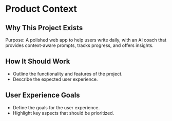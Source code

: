 # Product Context

## Why This Project Exists

Purpose: A polished web app to help users write daily, with an AI coach that provides context-aware prompts, tracks progress, and offers insights.

## How It Should Work

- Outline the functionality and features of the project.
- Describe the expected user experience.

## User Experience Goals

- Define the goals for the user experience.
- Highlight key aspects that should be prioritized.
